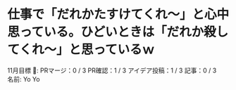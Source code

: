# 仕事で「だれかたすけてくれ〜」と心中思っている。ひどいときは「だれか殺してくれ〜」と思っているｗ

11月目標 🚀: PRマージ：0  /  3
PR確認：1  /  3
アイデア投稿：1 / 3
記事：0 / 3　　　　　　　　　　　　
名前: Yo Yo